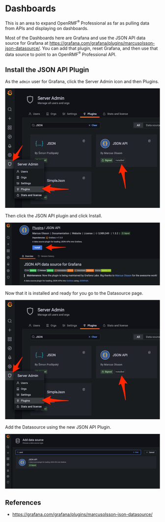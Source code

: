# Dashboards

This is an area to expand OpenRMF<sup>&reg;</sup> Professional as far as pulling data from APIs and displaying on dashboards.

Most of the Dashboards here are Grafana and use the JSON API data source for Grafana at https://grafana.com/grafana/plugins/marcusolsson-json-datasource/. You can add that plugin, reset Grafana, and then use that data source to point to an OpenRMF<sup>&reg;</sup> Professional API.

## Install the JSON API Plugin
As the `admin` user for Grafana, click the Server Admin icon and then Plugins. 

![List the Plugins](./img/install-plugins.png?raw=true)

Then click the JSON API plugin and click Install. 

![Install the Plugin](./img/jsonapi-plugin.png?raw=true)

Now that it is installed and ready for you go to the Datasource page.

![List Datasources](./img/install-plugins.png?raw=true)

Add the Datasource using the new JSON API Plugin.

![Use the JSON API Plugin](./img/addjsondatasource.png?raw=true)

## References

* https://grafana.com/grafana/plugins/marcusolsson-json-datasource/